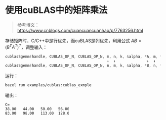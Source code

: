 # 使用cuBLAS中的矩阵乘法
> 参考博文：https://www.cnblogs.com/cuancuancuanhao/p/7763256.html

存储矩阵时，C/C++中是行优先，而cuBLAS是列优先，利用公式 $AB={(B^TA^T)}^T$，调整输入：
```cpp
cublasSgemm(handle, CUBLAS_OP_N, CUBLAS_OP_N, m, n, k, &alpha, *A, m, *B, k, &beta, *C, m);
                                              ↓  ↓              ↓  ↓   ↓                ↓
cublasSgemm(handle, CUBLAS_OP_N, CUBLAS_OP_N, n, m, k, &alpha, *B, n, *A, k, &beta, *C, n);
```

运行：
```bash
bazel run examples/cublas:cublas_exmple
```

输出：
```
C=
38.00   44.00   50.00   56.00
83.00   98.00   113.00  128.0
```